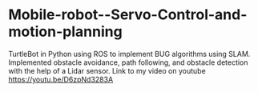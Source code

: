 # Mobile-robot--Servo-Control-and-motion-planning
 TurtleBot in Python using ROS to implement BUG algorithms using SLAM. Implemented obstacle avoidance, path following, and obstacle detection with the help of a Lidar sensor.
Link to my video on youtube https://youtu.be/D6zpNd3283A
